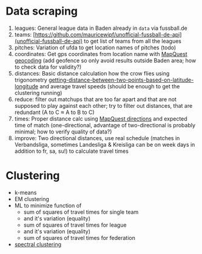 # Data scraping

1. leagues: General league data in Baden already in `data` via fussball.de
2. teams: [https://github.com/mauricewipf/unofficial-fussball-de-api](unofficial-fussball-de-api) to get list of teams from all the leagues
3. pitches: Variation of ufda to get location names of pitches (todo)
4. coordinates: Get gps coordinates from location name with [MapQuest geocoding](https://developer.mapquest.com/documentation/geocoding-api/) (add geofence so only avoid results outside Baden area; how to check data for validity?)
5. distances: Basic distance calculation how the crow flies using trigonometry [getting-distance-between-two-points-based-on-latitude-longitude](https://stackoverflow.com/questions/19412462/getting-distance-between-two-points-based-on-latitude-longitude) and average travel speeds (should be enough to get the clustering running)
6. reduce: filter out matchups that are too far apart and that are not supposed to play against each other; try to filter out distances, that are redundant (A to C ≈ A to B to C)
7. times: Proper distance calc using [MapQuest directions](https://developer.mapquest.com/documentation/directions-api/) and expected time of match (one-directional, advantage of two-directional is probably minimal; how to verify quality of data?)
8. improve: Two directional distances, use real schedule (matches in Verbandsliga, sometimes Landesliga & Kreisliga can be on week days in addition to fr, sa, su!) to calculate travel times

# Clustering
* k-means
* EM clustering
* ML to minimize function of
  * sum of squares of travel times for single team
  * and it's variation (equality)
  * sum of squares of travel times for league
  * and it's variation (equality)
  * sum of squares of travel times for federation
* [spectral clustering](https://scikit-learn.org/stable/modules/clustering.html#spectral-clustering)